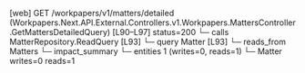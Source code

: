 [web] GET /workpapers/v1/matters/detailed  (Workpapers.Next.API.External.Controllers.v1.Workpapers.MattersController.GetMattersDetailedQuery)  [L90–L97] status=200
  └─ calls MatterRepository.ReadQuery [L93]
  └─ query Matter [L93]
    └─ reads_from Matters
  └─ impact_summary
    └─ entities 1 (writes=0, reads=1)
      └─ Matter writes=0 reads=1


